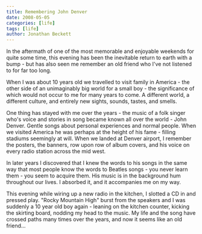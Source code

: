```yaml
---
title: Remembering John Denver
date: 2008-05-05
categories: [life]
tags: [life]
author: Jonathan Beckett
---
```


In the aftermath of one of the most memorable and enjoyable weekends for quite some time, this evening has been the inevitable return to earth with a bump - but has also seen me remember an old friend who I've not listened to for far too long.

When I was about 10 years old we travelled to visit family in America - the other side of an unimaginably big world for a small boy - the significance of which would not occur to me for many years to come. A different world, a different culture, and entirely new sights, sounds, tastes, and smells.

One thing has stayed with me over the years - the music of a folk singer who's voice and stories in song became known all over the world - John Denver. Gentle songs about personal experiences and normal people. When we visited America he was perhaps at the height of his fame - filling stadiums seemingly at will. When we landed at Denver airport, I remember the posters, the banners, row upon row of album covers, and his voice on every radio station across the mid west.

In later years I discovered that I knew the words to his songs in the same way that most people know the words to Beatles songs - you never learn them - you seem to acquire them. His music is in the background hum throughout our lives. I absorbed it, and it accompanies me on my way.

This evening while wiring up a new radio in the kitchen, I slotted a CD in and pressed play. "Rocky Mountain High" burst from the speakers and I was suddenly a 10 year old boy again - leaning on the kitchen counter, kicking the skirting board, nodding my head to the music. My life and the song have crossed paths many times over the years, and now it seems like an old friend...
